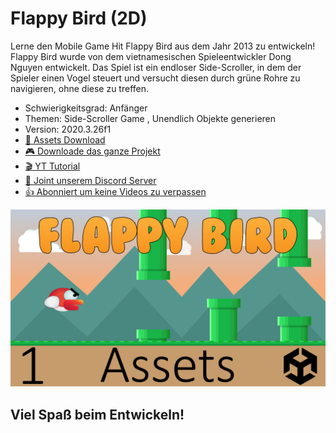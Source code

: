 # Flappy Bird (2D)

Lerne den Mobile Game Hit Flappy Bird aus dem Jahr 2013 zu entwickeln! Flappy Bird wurde von dem vietnamesischen Spieleentwickler Dong Nguyen entwickelt. Das Spiel ist ein endloser Side-Scroller, in dem der Spieler einen Vogel steuert und versucht diesen durch grüne Rohre zu navigieren, ohne diese zu treffen.

- Schwierigkeitsgrad: Anfänger
- Themen: Side-Scroller Game , Unendlich Objekte generieren 
- Version: 2020.3.26f1
- [🧰 Assets Download](https://github.com/PrezipGames/Flappy-Bird-New/blob/main/FlappyBirdAssets.unitypackage)
- [🎮 Downloade das ganze Projekt](https://github.com/PrezipGames/Flappy-Bird-New/archive/refs/heads/main.zip)
- [🎬 YT Tutorial](https://www.youtube.com/watch?v=MTn1LDzZnro&list=PL5ilq2JHX8N79tlLb5BinxmdcLz9ML1qJ)
- [💬 Joint unserem Discord Server](https://discord.gg/kusy4JQ4)
- [👍 Abonniert um keine Videos zu verpassen](https://www.youtube.com/@prezipgames)

![](Images/FlappyBirdImage.png)

## Viel Spaß beim Entwickeln!
